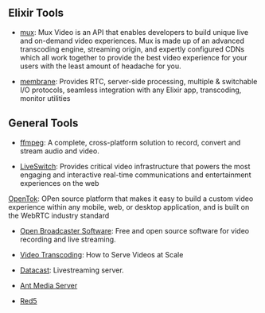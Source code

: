## Elixir Tools

- [mux](mux.com): Mux Video is an API that enables developers to build unique live and on-demand video experiences. Mux is made up of an advanced transcoding engine, streaming origin, and expertly configured CDNs which all work together to provide the best video experience for your users with the least amount of headache for you.

- [membrane](https://membrane.stream/): Provides RTC, server-side processing, multiple & switchable I/O protocols, seamless integration with any Elixir app, transcoding, monitor utilities

## General Tools

- [ffmpeg](ffmpeg.org): A complete, cross-platform solution to record, convert and stream audio and video.

- [LiveSwitch](https://www.liveswitch.io/): Provides critical video infrastructure that powers the most engaging and interactive real-time communications and entertainment experiences on the web

[OpenTok](https://github.com/opentok): OPen source platform that makes it easy to build a custom video experience within any mobile, web, or desktop application, and is built on the WebRTC industry standard

- [Open Broadcaster Software](https://obsproject.com/): Free and open source software for video recording and live streaming.
- [Video Transcoding](https://www.egnyte.com/blog/post/transcoding-how-we-serve-videos-at-scale/): How to Serve Videos at Scale

- [Datacast](https://www.dacast.com/): Livestreaming server.

- [Ant Media Server](https://github.com/ant-media/Ant-Media-Server)

- [Red5](https://github.com/red5pro)
